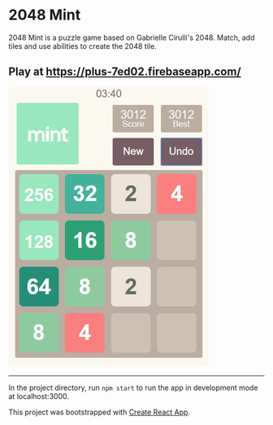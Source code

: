 # 2048 Mint

2048 Mint is a puzzle game based on Gabrielle Cirulli's 2048. Match, add tiles and use abilities to create the 2048 tile.

## Play at https://plus-7ed02.firebaseapp.com/



![](pics/2048mint-sample.PNG)

***

In the project directory, run `npm start` to run the app in development mode at localhost:3000.

This project was bootstrapped with [Create React App](https://github.com/facebook/create-react-app).
